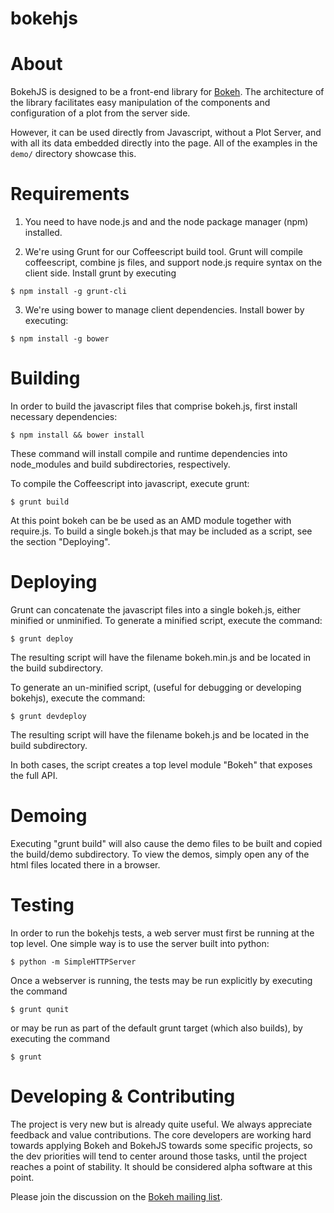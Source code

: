 bokehjs
=======

About
=====

BokehJS is designed to be a front-end library for
[Bokeh](http://github.com/ContinuumIO/bokeh).  The architecture of the library
facilitates easy manipulation of the components and configuration of a plot
from the server side.

However, it can be used directly from Javascript, without a Plot Server, and
with all its data embedded directly into the page.  All of the examples in
the `demo/` directory showcase this.

Requirements
============

1. You need to have node.js and and the node package manager (npm)
installed.

2. We're using Grunt for our Coffeescript build tool.  Grunt will compile
coffeescript, combine js files, and support node.js require syntax on the
client side.  Install grunt by executing

`$ npm install -g grunt-cli`

3. We're using bower to manage client dependencies. Install bower by
executing:

`$ npm install -g bower`

Building
========

In order to build the javascript files that comprise bokeh.js, first install
necessary dependencies:

`$ npm install && bower install`

These command will install compile and runtime dependencies into node_modules
and build subdirectories, respectively.

To compile the Coffeescript into javascript, execute grunt:

`$ grunt build`

At this point bokeh can be be used as an AMD module together with require.js.
To build a single bokeh.js that may be included as a script, see the section
"Deploying".

Deploying
=========

Grunt can concatenate the javascript files into a single bokeh.js, either
minified or unminified. To generate a minified script, execute the
command:

`$ grunt deploy`

The resulting script will have the filename bokeh.min.js and be located in
the build subdirectory.

To generate an un-minified script, (useful for debugging or developing
bokehjs), execute the command:

`$ grunt devdeploy`

The resulting script will have the filename bokeh.js and be located in
the build subdirectory.

In both cases, the script creates a top level module "Bokeh" that exposes
the full API.

Demoing
=======

Executing "grunt build" will also cause the demo files to be built and copied
the build/demo subdirectory. To view the demos, simply open any of the html
files located there in a browser.

Testing
=======

In order to run the bokehjs tests, a web server must first be running at the
top level. One simple way is to use the server built into python:

`$ python -m SimpleHTTPServer`

Once a webserver is running, the tests may be run explicitly by executing
the command

`$ grunt qunit`

or may be run as part of the default grunt target (which also builds), by
executing the command

`$ grunt`

Developing & Contributing
=========================

The project is very new but is already quite useful.  We always appreciate
feedback and value contributions.  The core developers are working hard towards
applying Bokeh and BokehJS towards some specific projects, so the dev priorities
will tend to center around those tasks, until the project reaches a point of
stability.  It should be considered alpha software at this point.

Please join the discussion on the [Bokeh mailing list](https://groups.google.com/a/continuum.io/forum/#!forum/bokeh).

